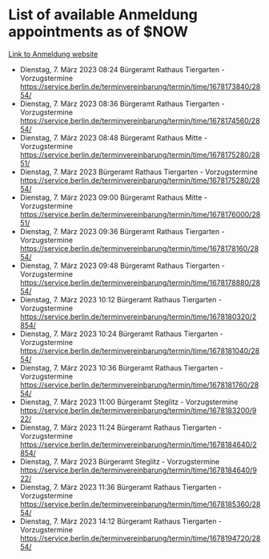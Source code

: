 # List of available Anmeldung appointments as of $NOW
[Link to Anmeldung website](https://service.berlin.de/terminvereinbarung/termin/tag.php?termin=1&anliegen[]=120686&dienstleisterlist=122210,122217,327316,122219,327312,122227,327314,122231,327346,122243,327348,122254,122252,329742,122260,329745,122262,329748,122271,327278,122273,327274,122277,327276,330436,122280,327294,122282,327290,122284,327292,122291,327270,122285,327266,122286,327264,122296,327268,150230,329760,122297,327286,122294,327284,122312,329763,122314,329775,122304,327330,122311,327334,122309,327332,317869,122281,327352,122279,329772,122283,122276,327324,122274,327326,122267,329766,122246,327318,122251,327320,122257,327322,122208,327298,122226,327300&herkunft=http%3A%2F%2Fservice.berlin.de%2Fdienstleistung%2F120686%2F)
- Dienstag, 7. März 2023 08:24 Bürgeramt Rathaus Tiergarten - Vorzugstermine https://service.berlin.de/terminvereinbarung/termin/time/1678173840/2854/
- Dienstag, 7. März 2023 08:36 Bürgeramt Rathaus Tiergarten - Vorzugstermine https://service.berlin.de/terminvereinbarung/termin/time/1678174560/2854/
- Dienstag, 7. März 2023 08:48 Bürgeramt Rathaus Mitte - Vorzugstermine https://service.berlin.de/terminvereinbarung/termin/time/1678175280/2851/
- Dienstag, 7. März 2023  Bürgeramt Rathaus Tiergarten - Vorzugstermine https://service.berlin.de/terminvereinbarung/termin/time/1678175280/2854/
- Dienstag, 7. März 2023 09:00 Bürgeramt Rathaus Mitte - Vorzugstermine https://service.berlin.de/terminvereinbarung/termin/time/1678176000/2851/
- Dienstag, 7. März 2023 09:36 Bürgeramt Rathaus Tiergarten - Vorzugstermine https://service.berlin.de/terminvereinbarung/termin/time/1678178160/2854/
- Dienstag, 7. März 2023 09:48 Bürgeramt Rathaus Tiergarten - Vorzugstermine https://service.berlin.de/terminvereinbarung/termin/time/1678178880/2854/
- Dienstag, 7. März 2023 10:12 Bürgeramt Rathaus Tiergarten - Vorzugstermine https://service.berlin.de/terminvereinbarung/termin/time/1678180320/2854/
- Dienstag, 7. März 2023 10:24 Bürgeramt Rathaus Tiergarten - Vorzugstermine https://service.berlin.de/terminvereinbarung/termin/time/1678181040/2854/
- Dienstag, 7. März 2023 10:36 Bürgeramt Rathaus Tiergarten - Vorzugstermine https://service.berlin.de/terminvereinbarung/termin/time/1678181760/2854/
- Dienstag, 7. März 2023 11:00 Bürgeramt Steglitz - Vorzugstermine https://service.berlin.de/terminvereinbarung/termin/time/1678183200/922/
- Dienstag, 7. März 2023 11:24 Bürgeramt Rathaus Tiergarten - Vorzugstermine https://service.berlin.de/terminvereinbarung/termin/time/1678184640/2854/
- Dienstag, 7. März 2023  Bürgeramt Steglitz - Vorzugstermine https://service.berlin.de/terminvereinbarung/termin/time/1678184640/922/
- Dienstag, 7. März 2023 11:36 Bürgeramt Rathaus Tiergarten - Vorzugstermine https://service.berlin.de/terminvereinbarung/termin/time/1678185360/2854/
- Dienstag, 7. März 2023 14:12 Bürgeramt Rathaus Tiergarten - Vorzugstermine https://service.berlin.de/terminvereinbarung/termin/time/1678194720/2854/
